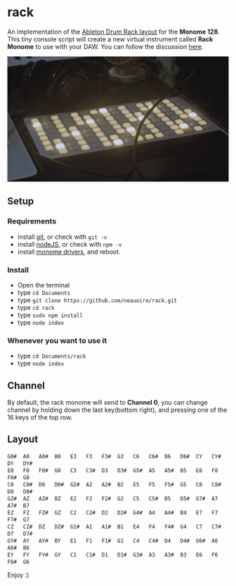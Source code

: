 # rack

An implementation of the [Ableton Drum Rack layout](https://llllllll.co/t/using-a-grid-as-linnstrument/23637/34?u=neauoire) for the **Monome 128**. This tiny console script will create a new virtual instrument called **Rack Monome** to use with your DAW. You can follow the discussion [here](https://llllllll.co/t/using-a-grid-as-linnstrument/23637).

<img src='https://raw.githubusercontent.com/neauoire/linn/master/PREVIEW.jpg' width='600'/>

## Setup

### Requirements

- install [git](https://hackernoon.com/install-git-on-mac-a884f0c9d32c), or check with `git -v`
- install [nodeJS](https://nodejs.org/en/), or check with `npm -v`
- install [monome drivers](https://monome.org/docs/setup/), and reboot.

### Install

- Open the terminal
- type `cd Documents`
- type `git clone https://github.com/neauoire/rack.git`
- type `cd rack`
- type `sudo npm install`
- type `node index`

### Whenever you want to use it

- type `cd Documents/rack`
- type `node index`

## Channel

By default, the rack monome will send to **Channel 0**, you can change channel by holding down the last key(bottom right), and pressing one of the 16 keys of the top row.

## Layout

```
G0#  A0   A0#  B0   E3   F3   F3#  G3   C6   C6#  D6   D6#  CY   CY#  DY   DY#   
E0   F0   F0#  G0   C3   C3#  D3   D3#  G5#  A5   A5#  B5   E8   F8   F8#  G8   
C0   C0#  D0   D0#  G2#  A2   A2#  B2   E5   F5   F5#  G5   C8   C8#  D8   D8# 
GZ#  AZ   AZ#  BZ   E2   F2   F2#  G2   C5   C5#  D5   D5#  G7#  A7   A7#  B7  
EZ   FZ   FZ#  GZ   C2   C2#  D2   D2#  G4#  A4   A4#  B4   E7   F7   F7#  G7  
CZ   CZ#  DZ   DZ#  G1#  A1   A1#  B1   E4   F4   F4#  G4   C7   C7#  D7   D7# 
GY#  AY   AY#  BY   E1   F1   F1#  G1   C4   C4#  D4   D4#  G6#  A6   A6#  B6  
EY   FY   FY#  GY   C1   C1#  D1   D1#  G3#  A3   A3#  B3   E6   F6   F6#  G6  
```

Enjoy :)